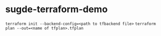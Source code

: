 # sugde-terraform-demo

`terraform init --backend-config=<path to tfbackend file>`
`terraform plan --out=<name of tfplan>.tfplan`
